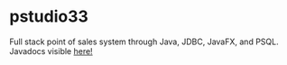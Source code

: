 # pstudio33

Full stack point of sales system through Java, JDBC, JavaFX, and PSQL.
Javadocs visible [here!](https://jxhnmo.github.io/pstudio33/)
